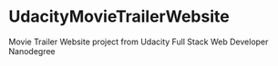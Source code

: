 # UdacityMovieTrailerWebsite
Movie Trailer Website project from Udacity Full Stack Web Developer Nanodegree
